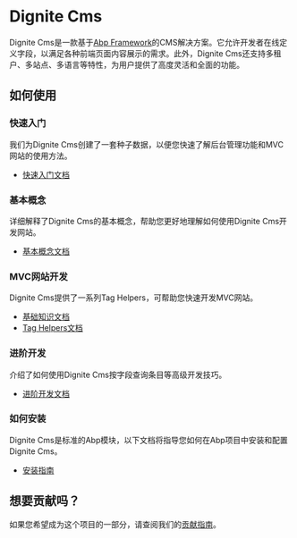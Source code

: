 # Dignite Cms

Dignite Cms是一款基于[Abp Framework](https://github.com/abpframework)的CMS解决方案。它允许开发者在线定义字段，以满足各种前端页面内容展示的需求。此外，Dignite Cms还支持多租户、多站点、多语言等特性，为用户提供了高度灵活和全面的功能。

## 如何使用

### 快速入门

我们为Dignite Cms创建了一套种子数据，以便您快速了解后台管理功能和MVC网站的使用方法。

- [快速入门文档](quick-start.md)

### 基本概念

详细解释了Dignite Cms的基本概念，帮助您更好地理解如何使用Dignite Cms开发网站。

- [基本概念文档](basic-concept.md)

### MVC网站开发

Dignite Cms提供了一系列Tag Helpers，可帮助您快速开发MVC网站。

- [基础知识文档](fundamentals.md)
- [Tag Helpers文档](tag-helpers.md)

### 进阶开发

介绍了如何使用Dignite Cms按字段查询条目等高级开发技巧。

- [进阶开发文档](advanced-development.md)

### 如何安装

Dignite Cms是标准的Abp模块，以下文档将指导您如何在Abp项目中安装和配置Dignite Cms。

- [安装指南](how-to-install.md)

## 想要贡献吗？

如果您希望成为这个项目的一部分，请查阅我们的[贡献指南](contribution.md)。
